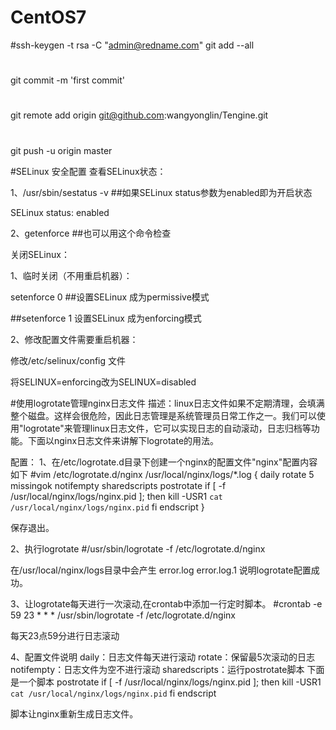 # CentOS7
#ssh-keygen -t rsa -C "admin@redname.com"
git add --all
#
git commit -m 'first commit'
#
git remote add origin git@github.com:wangyonglin/Tengine.git
#
git push -u origin master

#SELinux 安全配置
查看SELinux状态：

1、/usr/sbin/sestatus -v      ##如果SELinux status参数为enabled即为开启状态

SELinux status:                 enabled

2、getenforce                 ##也可以用这个命令检查

关闭SELinux：

1、临时关闭（不用重启机器）：

setenforce 0                  ##设置SELinux 成为permissive模式

 ##setenforce 1 设置SELinux 成为enforcing模式

2、修改配置文件需要重启机器：

修改/etc/selinux/config 文件

将SELINUX=enforcing改为SELINUX=disabled

#使用logrotate管理nginx日志文件
描述：linux日志文件如果不定期清理，会填满整个磁盘。这样会很危险，因此日志管理是系统管理员日常工作之一。我们可以使用"logrotate"来管理linux日志文件，它可以实现日志的自动滚动，日志归档等功能。下面以nginx日志文件来讲解下logrotate的用法。

配置：
1、在/etc/logrotate.d目录下创建一个nginx的配置文件"nginx"配置内容如下
#vim /etc/logrotate.d/nginx
/usr/local/nginx/logs/*.log {
daily
rotate 5
missingok
notifempty
sharedscripts
postrotate
    if [ -f /usr/local/nginx/logs/nginx.pid ]; then
        kill -USR1 `cat /usr/local/nginx/logs/nginx.pid`
    fi
endscript
}

保存退出。

2、执行logrotate
#/usr/sbin/logrotate -f /etc/logrotate.d/nginx

在/usr/local/nginx/logs目录中会产生
error.log
error.log.1
说明logrotate配置成功。

3、让logrotate每天进行一次滚动,在crontab中添加一行定时脚本。
#crontab -e
59 23 * * *  /usr/sbin/logrotate -f /etc/logrotate.d/nginx

每天23点59分进行日志滚动

4、配置文件说明
daily：日志文件每天进行滚动
rotate：保留最5次滚动的日志
notifempty：日志文件为空不进行滚动
sharedscripts：运行postrotate脚本
下面是一个脚本
postrotate
    if [ -f /usr/local/nginx/logs/nginx.pid ]; then
        kill -USR1 `cat /usr/local/nginx/logs/nginx.pid`
    fi
endscript

脚本让nginx重新生成日志文件。
